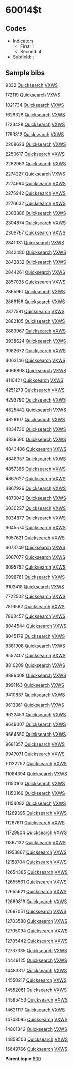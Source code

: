 # 60014$t

## Codes

-   Indicators
    -   First: 1
    -   Second: 4
-   Subfield: t

## Sample bibs

9332 [Quicksearch](https://search.library.yale.edu/catalog/9332) [VXWS](http://prodorbis.library.yale.edu:7014/vxws/GetHoldingsService?bibId=9332)

172119 [Quicksearch](https://search.library.yale.edu/catalog/172119) [VXWS](http://prodorbis.library.yale.edu:7014/vxws/GetHoldingsService?bibId=172119)

1021734 [Quicksearch](https://search.library.yale.edu/catalog/1021734) [VXWS](http://prodorbis.library.yale.edu:7014/vxws/GetHoldingsService?bibId=1021734)

1628328 [Quicksearch](https://search.library.yale.edu/catalog/1628328) [VXWS](http://prodorbis.library.yale.edu:7014/vxws/GetHoldingsService?bibId=1628328)

1723428 [Quicksearch](https://search.library.yale.edu/catalog/1723428) [VXWS](http://prodorbis.library.yale.edu:7014/vxws/GetHoldingsService?bibId=1723428)

1793312 [Quicksearch](https://search.library.yale.edu/catalog/1793312) [VXWS](http://prodorbis.library.yale.edu:7014/vxws/GetHoldingsService?bibId=1793312)

2208623 [Quicksearch](https://search.library.yale.edu/catalog/2208623) [VXWS](http://prodorbis.library.yale.edu:7014/vxws/GetHoldingsService?bibId=2208623)

2250617 [Quicksearch](https://search.library.yale.edu/catalog/2250617) [VXWS](http://prodorbis.library.yale.edu:7014/vxws/GetHoldingsService?bibId=2250617)

2262963 [Quicksearch](https://search.library.yale.edu/catalog/2262963) [VXWS](http://prodorbis.library.yale.edu:7014/vxws/GetHoldingsService?bibId=2262963)

2274227 [Quicksearch](https://search.library.yale.edu/catalog/2274227) [VXWS](http://prodorbis.library.yale.edu:7014/vxws/GetHoldingsService?bibId=2274227)

2274994 [Quicksearch](https://search.library.yale.edu/catalog/2274994) [VXWS](http://prodorbis.library.yale.edu:7014/vxws/GetHoldingsService?bibId=2274994)

2275942 [Quicksearch](https://search.library.yale.edu/catalog/2275942) [VXWS](http://prodorbis.library.yale.edu:7014/vxws/GetHoldingsService?bibId=2275942)

2276632 [Quicksearch](https://search.library.yale.edu/catalog/2276632) [VXWS](http://prodorbis.library.yale.edu:7014/vxws/GetHoldingsService?bibId=2276632)

2303886 [Quicksearch](https://search.library.yale.edu/catalog/2303886) [VXWS](http://prodorbis.library.yale.edu:7014/vxws/GetHoldingsService?bibId=2303886)

2304874 [Quicksearch](https://search.library.yale.edu/catalog/2304874) [VXWS](http://prodorbis.library.yale.edu:7014/vxws/GetHoldingsService?bibId=2304874)

2306767 [Quicksearch](https://search.library.yale.edu/catalog/2306767) [VXWS](http://prodorbis.library.yale.edu:7014/vxws/GetHoldingsService?bibId=2306767)

2841031 [Quicksearch](https://search.library.yale.edu/catalog/2841031) [VXWS](http://prodorbis.library.yale.edu:7014/vxws/GetHoldingsService?bibId=2841031)

2842480 [Quicksearch](https://search.library.yale.edu/catalog/2842480) [VXWS](http://prodorbis.library.yale.edu:7014/vxws/GetHoldingsService?bibId=2842480)

2842832 [Quicksearch](https://search.library.yale.edu/catalog/2842832) [VXWS](http://prodorbis.library.yale.edu:7014/vxws/GetHoldingsService?bibId=2842832)

2844261 [Quicksearch](https://search.library.yale.edu/catalog/2844261) [VXWS](http://prodorbis.library.yale.edu:7014/vxws/GetHoldingsService?bibId=2844261)

2857035 [Quicksearch](https://search.library.yale.edu/catalog/2857035) [VXWS](http://prodorbis.library.yale.edu:7014/vxws/GetHoldingsService?bibId=2857035)

2865961 [Quicksearch](https://search.library.yale.edu/catalog/2865961) [VXWS](http://prodorbis.library.yale.edu:7014/vxws/GetHoldingsService?bibId=2865961)

2866156 [Quicksearch](https://search.library.yale.edu/catalog/2866156) [VXWS](http://prodorbis.library.yale.edu:7014/vxws/GetHoldingsService?bibId=2866156)

2877581 [Quicksearch](https://search.library.yale.edu/catalog/2877581) [VXWS](http://prodorbis.library.yale.edu:7014/vxws/GetHoldingsService?bibId=2877581)

2882105 [Quicksearch](https://search.library.yale.edu/catalog/2882105) [VXWS](http://prodorbis.library.yale.edu:7014/vxws/GetHoldingsService?bibId=2882105)

2883967 [Quicksearch](https://search.library.yale.edu/catalog/2883967) [VXWS](http://prodorbis.library.yale.edu:7014/vxws/GetHoldingsService?bibId=2883967)

3938624 [Quicksearch](https://search.library.yale.edu/catalog/3938624) [VXWS](http://prodorbis.library.yale.edu:7014/vxws/GetHoldingsService?bibId=3938624)

3982672 [Quicksearch](https://search.library.yale.edu/catalog/3982672) [VXWS](http://prodorbis.library.yale.edu:7014/vxws/GetHoldingsService?bibId=3982672)

4063146 [Quicksearch](https://search.library.yale.edu/catalog/4063146) [VXWS](http://prodorbis.library.yale.edu:7014/vxws/GetHoldingsService?bibId=4063146)

4066808 [Quicksearch](https://search.library.yale.edu/catalog/4066808) [VXWS](http://prodorbis.library.yale.edu:7014/vxws/GetHoldingsService?bibId=4066808)

4110421 [Quicksearch](https://search.library.yale.edu/catalog/4110421) [VXWS](http://prodorbis.library.yale.edu:7014/vxws/GetHoldingsService?bibId=4110421)

4251273 [Quicksearch](https://search.library.yale.edu/catalog/4251273) [VXWS](http://prodorbis.library.yale.edu:7014/vxws/GetHoldingsService?bibId=4251273)

4293790 [Quicksearch](https://search.library.yale.edu/catalog/4293790) [VXWS](http://prodorbis.library.yale.edu:7014/vxws/GetHoldingsService?bibId=4293790)

4825442 [Quicksearch](https://search.library.yale.edu/catalog/4825442) [VXWS](http://prodorbis.library.yale.edu:7014/vxws/GetHoldingsService?bibId=4825442)

4829107 [Quicksearch](https://search.library.yale.edu/catalog/4829107) [VXWS](http://prodorbis.library.yale.edu:7014/vxws/GetHoldingsService?bibId=4829107)

4834730 [Quicksearch](https://search.library.yale.edu/catalog/4834730) [VXWS](http://prodorbis.library.yale.edu:7014/vxws/GetHoldingsService?bibId=4834730)

4839590 [Quicksearch](https://search.library.yale.edu/catalog/4839590) [VXWS](http://prodorbis.library.yale.edu:7014/vxws/GetHoldingsService?bibId=4839590)

4843406 [Quicksearch](https://search.library.yale.edu/catalog/4843406) [VXWS](http://prodorbis.library.yale.edu:7014/vxws/GetHoldingsService?bibId=4843406)

4848357 [Quicksearch](https://search.library.yale.edu/catalog/4848357) [VXWS](http://prodorbis.library.yale.edu:7014/vxws/GetHoldingsService?bibId=4848357)

4857366 [Quicksearch](https://search.library.yale.edu/catalog/4857366) [VXWS](http://prodorbis.library.yale.edu:7014/vxws/GetHoldingsService?bibId=4857366)

4867627 [Quicksearch](https://search.library.yale.edu/catalog/4867627) [VXWS](http://prodorbis.library.yale.edu:7014/vxws/GetHoldingsService?bibId=4867627)

4867926 [Quicksearch](https://search.library.yale.edu/catalog/4867926) [VXWS](http://prodorbis.library.yale.edu:7014/vxws/GetHoldingsService?bibId=4867926)

4870042 [Quicksearch](https://search.library.yale.edu/catalog/4870042) [VXWS](http://prodorbis.library.yale.edu:7014/vxws/GetHoldingsService?bibId=4870042)

6030227 [Quicksearch](https://search.library.yale.edu/catalog/6030227) [VXWS](http://prodorbis.library.yale.edu:7014/vxws/GetHoldingsService?bibId=6030227)

6034877 [Quicksearch](https://search.library.yale.edu/catalog/6034877) [VXWS](http://prodorbis.library.yale.edu:7014/vxws/GetHoldingsService?bibId=6034877)

6045574 [Quicksearch](https://search.library.yale.edu/catalog/6045574) [VXWS](http://prodorbis.library.yale.edu:7014/vxws/GetHoldingsService?bibId=6045574)

6057621 [Quicksearch](https://search.library.yale.edu/catalog/6057621) [VXWS](http://prodorbis.library.yale.edu:7014/vxws/GetHoldingsService?bibId=6057621)

6073749 [Quicksearch](https://search.library.yale.edu/catalog/6073749) [VXWS](http://prodorbis.library.yale.edu:7014/vxws/GetHoldingsService?bibId=6073749)

6087077 [Quicksearch](https://search.library.yale.edu/catalog/6087077) [VXWS](http://prodorbis.library.yale.edu:7014/vxws/GetHoldingsService?bibId=6087077)

6095752 [Quicksearch](https://search.library.yale.edu/catalog/6095752) [VXWS](http://prodorbis.library.yale.edu:7014/vxws/GetHoldingsService?bibId=6095752)

6098781 [Quicksearch](https://search.library.yale.edu/catalog/6098781) [VXWS](http://prodorbis.library.yale.edu:7014/vxws/GetHoldingsService?bibId=6098781)

6102418 [Quicksearch](https://search.library.yale.edu/catalog/6102418) [VXWS](http://prodorbis.library.yale.edu:7014/vxws/GetHoldingsService?bibId=6102418)

7722502 [Quicksearch](https://search.library.yale.edu/catalog/7722502) [VXWS](http://prodorbis.library.yale.edu:7014/vxws/GetHoldingsService?bibId=7722502)

7816562 [Quicksearch](https://search.library.yale.edu/catalog/7816562) [VXWS](http://prodorbis.library.yale.edu:7014/vxws/GetHoldingsService?bibId=7816562)

7863457 [Quicksearch](https://search.library.yale.edu/catalog/7863457) [VXWS](http://prodorbis.library.yale.edu:7014/vxws/GetHoldingsService?bibId=7863457)

8044544 [Quicksearch](https://search.library.yale.edu/catalog/8044544) [VXWS](http://prodorbis.library.yale.edu:7014/vxws/GetHoldingsService?bibId=8044544)

8045179 [Quicksearch](https://search.library.yale.edu/catalog/8045179) [VXWS](http://prodorbis.library.yale.edu:7014/vxws/GetHoldingsService?bibId=8045179)

8381908 [Quicksearch](https://search.library.yale.edu/catalog/8381908) [VXWS](http://prodorbis.library.yale.edu:7014/vxws/GetHoldingsService?bibId=8381908)

8552407 [Quicksearch](https://search.library.yale.edu/catalog/8552407) [VXWS](http://prodorbis.library.yale.edu:7014/vxws/GetHoldingsService?bibId=8552407)

8810209 [Quicksearch](https://search.library.yale.edu/catalog/8810209) [VXWS](http://prodorbis.library.yale.edu:7014/vxws/GetHoldingsService?bibId=8810209)

8896408 [Quicksearch](https://search.library.yale.edu/catalog/8896408) [VXWS](http://prodorbis.library.yale.edu:7014/vxws/GetHoldingsService?bibId=8896408)

8991163 [Quicksearch](https://search.library.yale.edu/catalog/8991163) [VXWS](http://prodorbis.library.yale.edu:7014/vxws/GetHoldingsService?bibId=8991163)

9410837 [Quicksearch](https://search.library.yale.edu/catalog/9410837) [VXWS](http://prodorbis.library.yale.edu:7014/vxws/GetHoldingsService?bibId=9410837)

9613361 [Quicksearch](https://search.library.yale.edu/catalog/9613361) [VXWS](http://prodorbis.library.yale.edu:7014/vxws/GetHoldingsService?bibId=9613361)

9622453 [Quicksearch](https://search.library.yale.edu/catalog/9622453) [VXWS](http://prodorbis.library.yale.edu:7014/vxws/GetHoldingsService?bibId=9622453)

9649007 [Quicksearch](https://search.library.yale.edu/catalog/9649007) [VXWS](http://prodorbis.library.yale.edu:7014/vxws/GetHoldingsService?bibId=9649007)

9664550 [Quicksearch](https://search.library.yale.edu/catalog/9664550) [VXWS](http://prodorbis.library.yale.edu:7014/vxws/GetHoldingsService?bibId=9664550)

9681357 [Quicksearch](https://search.library.yale.edu/catalog/9681357) [VXWS](http://prodorbis.library.yale.edu:7014/vxws/GetHoldingsService?bibId=9681357)

9947071 [Quicksearch](https://search.library.yale.edu/catalog/9947071) [VXWS](http://prodorbis.library.yale.edu:7014/vxws/GetHoldingsService?bibId=9947071)

10132252 [Quicksearch](https://search.library.yale.edu/catalog/10132252) [VXWS](http://prodorbis.library.yale.edu:7014/vxws/GetHoldingsService?bibId=10132252)

11084394 [Quicksearch](https://search.library.yale.edu/catalog/11084394) [VXWS](http://prodorbis.library.yale.edu:7014/vxws/GetHoldingsService?bibId=11084394)

11150163 [Quicksearch](https://search.library.yale.edu/catalog/11150163) [VXWS](http://prodorbis.library.yale.edu:7014/vxws/GetHoldingsService?bibId=11150163)

11150166 [Quicksearch](https://search.library.yale.edu/catalog/11150166) [VXWS](http://prodorbis.library.yale.edu:7014/vxws/GetHoldingsService?bibId=11150166)

11154082 [Quicksearch](https://search.library.yale.edu/catalog/11154082) [VXWS](http://prodorbis.library.yale.edu:7014/vxws/GetHoldingsService?bibId=11154082)

11269395 [Quicksearch](https://search.library.yale.edu/catalog/11269395) [VXWS](http://prodorbis.library.yale.edu:7014/vxws/GetHoldingsService?bibId=11269395)

11287611 [Quicksearch](https://search.library.yale.edu/catalog/11287611) [VXWS](http://prodorbis.library.yale.edu:7014/vxws/GetHoldingsService?bibId=11287611)

11729804 [Quicksearch](https://search.library.yale.edu/catalog/11729804) [VXWS](http://prodorbis.library.yale.edu:7014/vxws/GetHoldingsService?bibId=11729804)

11867132 [Quicksearch](https://search.library.yale.edu/catalog/11867132) [VXWS](http://prodorbis.library.yale.edu:7014/vxws/GetHoldingsService?bibId=11867132)

11953867 [Quicksearch](https://search.library.yale.edu/catalog/11953867) [VXWS](http://prodorbis.library.yale.edu:7014/vxws/GetHoldingsService?bibId=11953867)

12158704 [Quicksearch](https://search.library.yale.edu/catalog/12158704) [VXWS](http://prodorbis.library.yale.edu:7014/vxws/GetHoldingsService?bibId=12158704)

12654385 [Quicksearch](https://search.library.yale.edu/catalog/12654385) [VXWS](http://prodorbis.library.yale.edu:7014/vxws/GetHoldingsService?bibId=12654385)

12655561 [Quicksearch](https://search.library.yale.edu/catalog/12655561) [VXWS](http://prodorbis.library.yale.edu:7014/vxws/GetHoldingsService?bibId=12655561)

12655621 [Quicksearch](https://search.library.yale.edu/catalog/12655621) [VXWS](http://prodorbis.library.yale.edu:7014/vxws/GetHoldingsService?bibId=12655621)

12669819 [Quicksearch](https://search.library.yale.edu/catalog/12669819) [VXWS](http://prodorbis.library.yale.edu:7014/vxws/GetHoldingsService?bibId=12669819)

12697051 [Quicksearch](https://search.library.yale.edu/catalog/12697051) [VXWS](http://prodorbis.library.yale.edu:7014/vxws/GetHoldingsService?bibId=12697051)

12703588 [Quicksearch](https://search.library.yale.edu/catalog/12703588) [VXWS](http://prodorbis.library.yale.edu:7014/vxws/GetHoldingsService?bibId=12703588)

12705094 [Quicksearch](https://search.library.yale.edu/catalog/12705094) [VXWS](http://prodorbis.library.yale.edu:7014/vxws/GetHoldingsService?bibId=12705094)

12705442 [Quicksearch](https://search.library.yale.edu/catalog/12705442) [VXWS](http://prodorbis.library.yale.edu:7014/vxws/GetHoldingsService?bibId=12705442)

12737335 [Quicksearch](https://search.library.yale.edu/catalog/12737335) [VXWS](http://prodorbis.library.yale.edu:7014/vxws/GetHoldingsService?bibId=12737335)

14449125 [Quicksearch](https://search.library.yale.edu/catalog/14449125) [VXWS](http://prodorbis.library.yale.edu:7014/vxws/GetHoldingsService?bibId=14449125)

14483317 [Quicksearch](https://search.library.yale.edu/catalog/14483317) [VXWS](http://prodorbis.library.yale.edu:7014/vxws/GetHoldingsService?bibId=14483317)

14550217 [Quicksearch](https://search.library.yale.edu/catalog/14550217) [VXWS](http://prodorbis.library.yale.edu:7014/vxws/GetHoldingsService?bibId=14550217)

14552061 [Quicksearch](https://search.library.yale.edu/catalog/14552061) [VXWS](http://prodorbis.library.yale.edu:7014/vxws/GetHoldingsService?bibId=14552061)

14595453 [Quicksearch](https://search.library.yale.edu/catalog/14595453) [VXWS](http://prodorbis.library.yale.edu:7014/vxws/GetHoldingsService?bibId=14595453)

14621117 [Quicksearch](https://search.library.yale.edu/catalog/14621117) [VXWS](http://prodorbis.library.yale.edu:7014/vxws/GetHoldingsService?bibId=14621117)

14743095 [Quicksearch](https://search.library.yale.edu/catalog/14743095) [VXWS](http://prodorbis.library.yale.edu:7014/vxws/GetHoldingsService?bibId=14743095)

14801342 [Quicksearch](https://search.library.yale.edu/catalog/14801342) [VXWS](http://prodorbis.library.yale.edu:7014/vxws/GetHoldingsService?bibId=14801342)

14858503 [Quicksearch](https://search.library.yale.edu/catalog/14858503) [VXWS](http://prodorbis.library.yale.edu:7014/vxws/GetHoldingsService?bibId=14858503)

15649766 [Quicksearch](https://search.library.yale.edu/catalog/15649766) [VXWS](http://prodorbis.library.yale.edu:7014/vxws/GetHoldingsService?bibId=15649766)

**Parent topic:**[600](../../tags/600/600.md)

